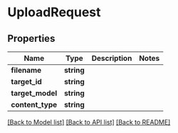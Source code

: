 # UploadRequest

## Properties
Name | Type | Description | Notes
------------ | ------------- | ------------- | -------------
**filename** | **string** |  | 
**target_id** | **string** |  | 
**target_model** | **string** |  | 
**content_type** | **string** |  | 

[[Back to Model list]](../README.md#documentation-for-models) [[Back to API list]](../README.md#documentation-for-api-endpoints) [[Back to README]](../README.md)



